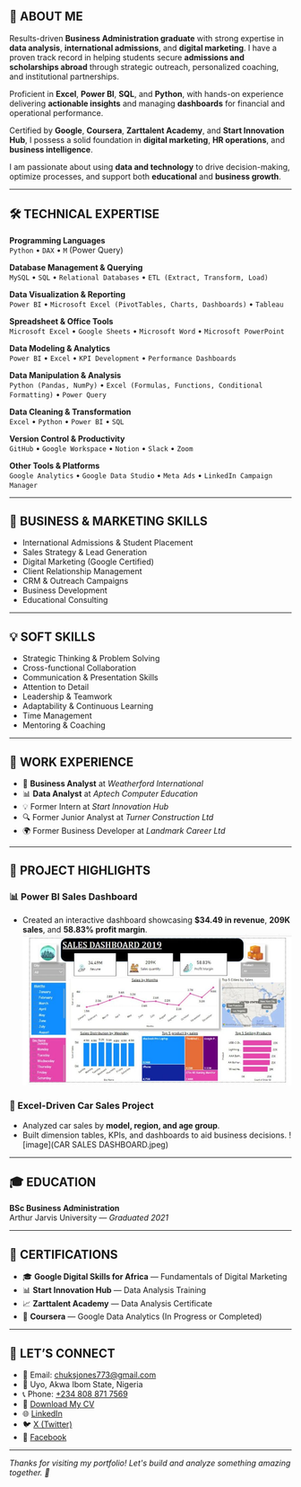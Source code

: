 <!-- README.md for Chukwudi Peter Kubiat Jones -->

## 👋 ABOUT ME

Results-driven **Business Administration graduate** with strong expertise in **data analysis**, **international admissions**, and **digital marketing**. I have a proven track record in helping students secure **admissions and scholarships abroad** through strategic outreach, personalized coaching, and institutional partnerships.

Proficient in **Excel**, **Power BI**, **SQL**, and **Python**, with hands-on experience delivering **actionable insights** and managing **dashboards** for financial and operational performance.

Certified by **Google**, **Coursera**, **Zarttalent Academy**, and **Start Innovation Hub**, I possess a solid foundation in **digital marketing**, **HR operations**, and **business intelligence**.

I am passionate about using **data and technology** to drive decision-making, optimize processes, and support both **educational** and **business growth**.

---
## 🛠️ TECHNICAL EXPERTISE

**Programming Languages**  
`Python` • `DAX` • `M` (Power Query)

**Database Management & Querying**  
`MySQL` • `SQL` • `Relational Databases` • `ETL (Extract, Transform, Load)`

**Data Visualization & Reporting**  
`Power BI` • `Microsoft Excel (PivotTables, Charts, Dashboards)` • `Tableau`

**Spreadsheet & Office Tools**  
`Microsoft Excel` • `Google Sheets` • `Microsoft Word` • `Microsoft PowerPoint`

**Data Modeling & Analytics**  
`Power BI` • `Excel` • `KPI Development` • `Performance Dashboards`

**Data Manipulation & Analysis**  
`Python (Pandas, NumPy)` • `Excel (Formulas, Functions, Conditional Formatting)` • `Power Query`

**Data Cleaning & Transformation**  
`Excel` • `Python` • `Power BI` • `SQL`

**Version Control & Productivity**  
`GitHub` • `Google Workspace` • `Notion` • `Slack` • `Zoom`

**Other Tools & Platforms**  
`Google Analytics` • `Google Data Studio` • `Meta Ads` • `LinkedIn Campaign Manager`


---

## 💼 BUSINESS & MARKETING SKILLS

- International Admissions & Student Placement  
- Sales Strategy & Lead Generation  
- Digital Marketing (Google Certified)  
- Client Relationship Management  
- CRM & Outreach Campaigns  
- Business Development  
- Educational Consulting

---

## 💡 SOFT SKILLS

- Strategic Thinking & Problem Solving  
- Cross-functional Collaboration  
- Communication & Presentation Skills  
- Attention to Detail  
- Leadership & Teamwork  
- Adaptability & Continuous Learning  
- Time Management  
- Mentoring & Coaching

---


## 💼 WORK EXPERIENCE

- 🧠 **Business Analyst** at *Weatherford International*  
- 📊 **Data Analyst** at *Aptech Computer Education*  
- 💡 Former Intern at *Start Innovation Hub*  
- 🔍 Former Junior Analyst at *Turner Construction Ltd*  
- 🌍 Former Business Developer at *Landmark Career Ltd*



---

## 📂 PROJECT HIGHLIGHTS

### 📊 Power BI Sales Dashboard  
- Created an interactive dashboard showcasing **$34.49 in revenue**, **209K sales**, and **58.83% profit margin**.
  ![image](supermarket-dashboard.jpeg)

### 🚗 Excel-Driven Car Sales Project  
- Analyzed car sales by **model, region, and age group**.  
- Built dimension tables, KPIs, and dashboards to aid business decisions.
   ![image](CAR SALES DASHBOARD.jpeg)

---

## 🎓 EDUCATION

**BSc Business Administration**  
Arthur Jarvis University — *Graduated 2021*

---

## 📜 CERTIFICATIONS

- 🎓 **Google Digital Skills for Africa** — Fundamentals of Digital Marketing  
- 📊 **Start Innovation Hub** — Data Analysis Training  
- 📈 **Zarttalent Academy** — Data Analysis Certificate  
- 🧮 **Coursera** — Google Data Analytics (In Progress or Completed)

---

## 🤝 LET’S CONNECT

- 📧 Email: [chuksjones773@gmail.com](mailto:chuksjones773@gmail.com)  
- 📍 Uyo, Akwa Ibom State, Nigeria  
- 📞 Phone: [+234 808 871 7569](tel:+2348088717569)  
- 📄 [Download My CV](https://drive.google.com/file/d/1nyF_yJDyD51-e-9RPizIF3-kGNB0pwDK/view?usp=drive_link)  
- 🌐 [LinkedIn](https://www.linkedin.com/in/chukwudi-jones-99152228a?utm_source=share&utm_campaign=share_via&utm_con)  
- 🐦 [X (Twitter)](https://x.com/Chuks_Jonesss?t=z6N7eGt1EIGhbUMMEMscAA&s=09)  
- 📘 [Facebook](https://www.facebook.com/share/1Bhi8Qo2b6/)

---

_Thanks for visiting my portfolio! Let's build and analyze something amazing together. 🚀_
